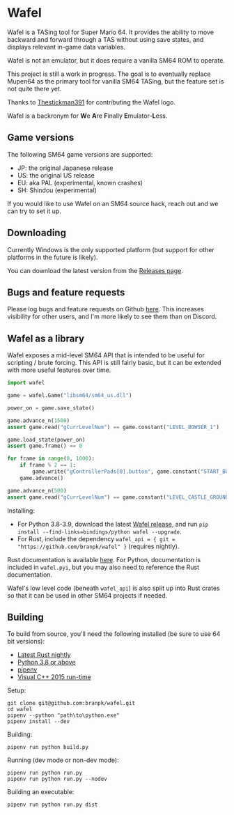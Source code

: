 # Wafel

Wafel is a TASing tool for Super Mario 64. It provides the ability to move backward and forward
through a TAS without using save states, and displays relevant in-game data variables.

Wafel is not an emulator, but it does require a vanilla SM64 ROM to operate.

This project is still a work in progress. The goal is to eventually replace Mupen64 as the
primary tool for vanilla SM64 TASing, but the feature set is not quite there yet.

Thanks to [Thestickman391](https://github.com/thestickman391) for contributing the Wafel logo.

Wafel is a backronym for **W**e **A**re **F**inally **E**mulator-**L**ess.

## Game versions

The following SM64 game versions are supported:
* JP: the original Japanese release
* US: the original US release
* EU: aka PAL (experimental, known crashes)
* SH: Shindou (experimental)

If you would like to use Wafel on an SM64 source hack, reach out and we can try to set it up.

## Downloading

Currently Windows is the only supported platform (but support for other platforms in the future
is likely).

You can download the latest version from the [Releases page](https://github.com/branpk/wafel/releases).

## Bugs and feature requests

Please log bugs and feature requests on Github [here](https://github.com/branpk/wafel/issues/new).
This increases visibility for other users, and I'm more likely to see them than on Discord.

## Wafel as a library

Wafel exposes a mid-level SM64 API that is intended to be useful for scripting / brute forcing.
This API is still fairly basic, but it can be extended with more useful features over time.

```python
import wafel

game = wafel.Game("libsm64/sm64_us.dll")

power_on = game.save_state()

game.advance_n(1500)
assert game.read("gCurrLevelNum") == game.constant("LEVEL_BOWSER_1")

game.load_state(power_on)
assert game.frame() == 0

for frame in range(0, 1000):
    if frame % 2 == 1:
        game.write("gControllerPads[0].button", game.constant("START_BUTTON"))
    game.advance()

game.advance_n(500)
assert game.read("gCurrLevelNum") == game.constant("LEVEL_CASTLE_GROUNDS")
```

Installing:
- For Python 3.8-3.9, download the latest [Wafel release](https://github.com/branpk/wafel/releases), and run `pip install --find-links=bindings/python wafel --upgrade`.
- For Rust, include the dependency `wafel_api = { git = "https://github.com/branpk/wafel" }` (requires nightly).

Rust documentation is available [here](https://branpk.github.io/wafel/docs/dev/wafel_api/).
For Python, documentation is included in `wafel.pyi`, but you may also need to reference the
Rust documentation.

Wafel's low level code (beneath `wafel_api`) is also split up into Rust crates so that it can be
used in other SM64 projects if needed.

## Building

To build from source, you'll need the following installed (be sure to use 64 bit versions):
* [Latest Rust nightly](https://www.rust-lang.org/tools/install)
* [Python 3.8 or above](https://www.python.org/downloads/)
* [pipenv](https://pipenv.pypa.io/en/latest/install/#installing-pipenv)
* [Visual C++ 2015 run-time](https://www.microsoft.com/en-us/download/details.aspx?id=52685)

Setup:
```
git clone git@github.com:branpk/wafel.git
cd wafel
pipenv --python "path\to\python.exe"
pipenv install --dev
```

Building:
```
pipenv run python build.py
```

Running (dev mode or non-dev mode):
```
pipenv run python run.py
pipenv run python run.py --nodev
```

Building an executable:
```
pipenv run python run.py dist
```
